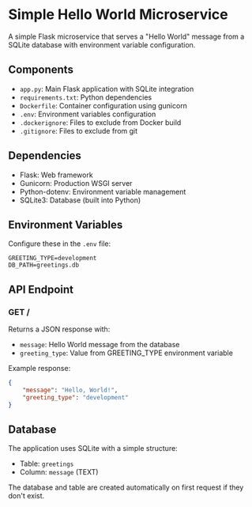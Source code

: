 # Simple Hello World Microservice

A simple Flask microservice that serves a "Hello World" message from a SQLite database with environment variable configuration.

## Components

- `app.py`: Main Flask application with SQLite integration
- `requirements.txt`: Python dependencies
- `Dockerfile`: Container configuration using gunicorn
- `.env`: Environment variables configuration
- `.dockerignore`: Files to exclude from Docker build
- `.gitignore`: Files to exclude from git

## Dependencies

- Flask: Web framework
- Gunicorn: Production WSGI server
- Python-dotenv: Environment variable management
- SQLite3: Database (built into Python)

## Environment Variables

Configure these in the `.env` file:
```
GREETING_TYPE=development
DB_PATH=greetings.db
```

## API Endpoint

### GET /

Returns a JSON response with:
- `message`: Hello World message from the database
- `greeting_type`: Value from GREETING_TYPE environment variable

Example response:
```json
{
    "message": "Hello, World!",
    "greeting_type": "development"
}
```

## Database

The application uses SQLite with a simple structure:
- Table: `greetings`
- Column: `message` (TEXT)

The database and table are created automatically on first request if they don't exist.
